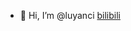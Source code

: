 - 👋 Hi, I’m @luyanci
[bilibili](https://space.bilibili.com/282873551)

<!---
luyanci/luyanci is a ✨ special ✨ repository because its `README.md` (this file) appears on your GitHub profile.
You can click the Preview link to take a look at your changes.
--->
